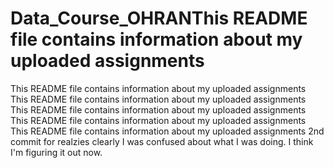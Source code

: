 # Data_Course_OHRANThis README file contains information about my uploaded assignments
This README file contains information about my uploaded assignments
This README file contains information about my uploaded assignments
This README file contains information about my uploaded assignments
This README file contains information about my uploaded assignments
This README file contains information about my uploaded assignments
2nd commit for realzies
clearly I was confused about what I was doing.
I think I'm figuring it out now.
